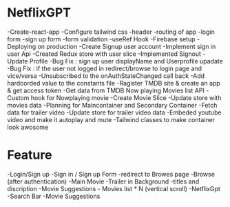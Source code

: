 # NetflixGPT

-Create-react-app
-Configure tailwind css
-header
-routing of app
-login form
-sign up form
-form validation
-useRef Hook
-Firebase setup
-Deploying on production
-Create Signup user account
-Implement sign in user Api
-Created Redux store with user slice
-Implemented Signout 
-Update Profile
-Bug Fix : sign up user displayName and Userprofile upadate
-Bug Fix : if the user not logged in redirect/browse to login page and vice/versa
-Unsubscribed to the onAuthStateChanged call back
-Add hardcorded value to the constants file
-Ragister TMDB site & create an app & get access token
-Get data from TMDB Now playing Movies list API
-Custom hook for Nowplaying movie
-Create Movie Slice
-Update store with movies data
-Planning for Maincontainer and Secondary Container
-Fetch data for trailer video
-Update store for trailer video data
-Embeded youtube video and make it autoplay and mute
-Tailwind classes to make container look awosome

# Feature
-Login/Sign up
   -Sign in / Sign up Form
   -redirect to Browes page
-Browse (after authentication)
    -Main Movie
        -Trailer in Background
        -titles and discription
        -Movie Suggestions
             - Movies list * N (vertical scroll)
-NetflixGpt
   -Search Bar
   -Movie Suggestions
